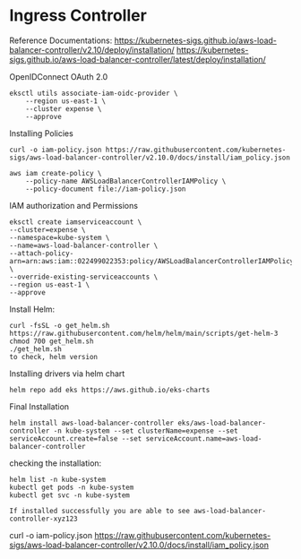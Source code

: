 # Ingress Controller

Reference Documentations:
https://kubernetes-sigs.github.io/aws-load-balancer-controller/v2.10/deploy/installation/
https://kubernetes-sigs.github.io/aws-load-balancer-controller/latest/deploy/installation/

OpenIDConnect OAuth 2.0
```
eksctl utils associate-iam-oidc-provider \
    --region us-east-1 \
    --cluster expense \
    --approve
```


Installing Policies
```
curl -o iam-policy.json https://raw.githubusercontent.com/kubernetes-sigs/aws-load-balancer-controller/v2.10.0/docs/install/iam_policy.json
```

```
aws iam create-policy \
    --policy-name AWSLoadBalancerControllerIAMPolicy \
    --policy-document file://iam-policy.json
```


IAM authorization and Permissions

```
eksctl create iamserviceaccount \
--cluster=expense \
--namespace=kube-system \
--name=aws-load-balancer-controller \
--attach-policy-arn=arn:aws:iam::022499022353:policy/AWSLoadBalancerControllerIAMPolicy \
--override-existing-serviceaccounts \
--region us-east-1 \
--approve
```

Install Helm:
```
curl -fsSL -o get_helm.sh https://raw.githubusercontent.com/helm/helm/main/scripts/get-helm-3
chmod 700 get_helm.sh
./get_helm.sh
to check, helm version
```

Installing drivers via helm chart
```
helm repo add eks https://aws.github.io/eks-charts
```

Final Installation
```
helm install aws-load-balancer-controller eks/aws-load-balancer-controller -n kube-system --set clusterName=expense --set serviceAccount.create=false --set serviceAccount.name=aws-load-balancer-controller
```

checking the installation:
```
helm list -n kube-system
kubectl get pods -n kube-system
kubectl get svc -n kube-system

If installed successfully you are able to see aws-load-balancer-controller-xyz123
```

curl -o iam-policy.json https://raw.githubusercontent.com/kubernetes-sigs/aws-load-balancer-controller/v2.10.0/docs/install/iam_policy.json